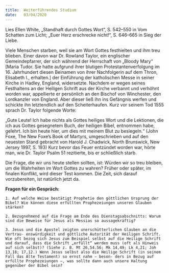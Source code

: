 ```yaml
---
title:  Weiterführendes Studium
date:   03/04/2020
---
```


Lies Ellen White, „Standhaft durch Gottes Wort“, S. 542–550 in Vom Schatten zum Licht; „Euer Herz erschrecke nicht!“, S. 646–665 in Sieg der Liebe.

Viele Menschen starben, weil sie am Wort Gottes festhielten und ihm treu blieben. Einer davon war Dr. Rowland Taylor, ein englischer Gemeindepfarrer, der sich während der Herrschaft von „Bloody Mary“ [Maria Tudor. Sie hatte aufgrund ihrer blutigen Protestantenverfolgung im 16. Jahrhundert diesen Beinamen von ihrer Nachfolgerin auf dem Thron, Elisabeth I., erhalten.] der Einführung der katholischen Messe in seiner Kirche in Hadley, England, widersetzte. Nachdem er wegen seines Festhaltens an der Heiligen Schrift aus der Kirche verbannt und verhöhnt worden war, appellierte er persönlich an den Bischof von Winchester, den Lordkanzler von England. Aber dieser ließ ihn ins Gefängnis werfen und schickte ihn letztendlich auf den Scheiterhaufen. Kurz vor seinem Tod 1555 sprach Dr. Taylor folgende Worte:

„Gute Leute! Ich habe nichts als Gottes heiliges Wort und die Lektionen, die ich aus Gottes gesegnetem Buch, der heiligen Bibel, entnommen habe, gelehrt. Ich bin heute hier, um dies mit meinem Blut zu besiegeln.“ (John Foxe, The New Foxe’s Book of Martyrs, umgeschrieben und auf den neuesten Stand gebracht von Harold J. Chadwick, North Brunswick, New Jersey 1997, S. 193) Kurz bevor das Feuer entzündet worden war, hörte man, wie Dr. Taylor Psalm 51 rezitierte, bis er schließlich starb.

Die Frage, die wir uns heute stellen sollten, ist: Würden wir so treu bleiben, um die Wahrheiten im Wort Gottes zu wahren? Früher oder später, im finalen Konflikt, wird dieser Test kommen. Die Zeit, sich darauf vorzubereiten, ist natürlich jetzt da.

**Fragen für ein Gespräch:**

`1. Auf welche Weise bestätigt Prophetie den göttlichen Ursprung der Bibel? Wie können diese erfüllten Prophezeiungen unseren Glauben stärken?`

`2. Bezugnehmend auf die Frage am Ende des Dienstagsabschnitts: Warum sind die Beweise für Jesus als Messias so aussagekräftig?`

`3. Jesus und die Apostel zeigten unerschütterlichen Glauben an die Vertrau- enswürdigkeit und göttliche Autorität der Heiligen Schrift. Wie oft bezog sich Jesus zum Beispiel selbst auf die Heilige Schrift und darauf, dass die Schrift „erfüllt“ werden muss (oft als Hinweis auf sich selbst)? (Siehe z. B. Mt 26,54.56; Mk 14,49; Lk 4,21; Joh 13,18; 17,12.) Wenn Jesus selbst also die Heilige Schrift (in seinem Fall das Alte Testament) so ernst nahm – beson- ders in Bezug auf erfüllte Prophezeiungen –, was sollte dann auch unsere Haltung gegenüber der Bibel sein?`